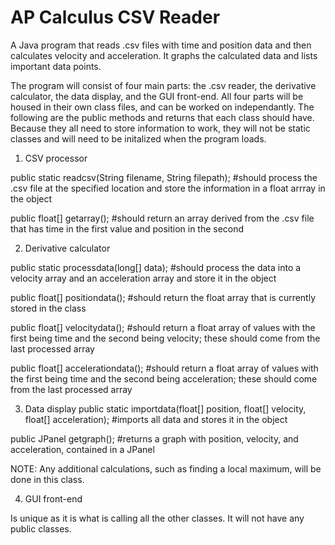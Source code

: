 # AP Calculus CSV Reader
A Java program that reads .csv files with time and position data and then calculates velocity and acceleration. It graphs the calculated data and lists important data points.

The program will consist of four main parts: the .csv reader, the derivative calculator, the data display, and the GUI front-end. All four parts will be housed in their own class files, and can be worked on independantly. The following are the public methods and returns that each class should have. Because they all need to store information to work, they will not be static classes and will need to be initalized when the program loads.

1. CSV processor

public static readcsv(String filename, String filepath); #should process the .csv file at the specified location and store the information in a float arrray in the object

public float[] getarray(); #should return an array derived from the .csv file that has time in the first value and position in the second

2. Derivative calculator

public static processdata(long[] data); #should process the data into a velocity array and an acceleration array and store it in the object

public float[] positiondata(); #should return the float array that is currently stored in the class

public float[] velocitydata(); #should return a float array of values with the first being time and the second being velocity; these should come from the last processed array

public float[] accelerationdata(); #should return a float array of values with the first being time and the second being acceleration; these should come from the last processed array

3. Data display
public static importdata(float[] position, float[] velocity, float[] acceleration); #imports all data and stores it in the object

public JPanel getgraph(); #returns a graph with position, velocity, and acceleration, contained in a JPanel

NOTE: Any additional calculations, such as finding a local maximum, will be done in this class.

4. GUI front-end

Is unique as it is what is calling all the other classes. It will not have any public classes.
